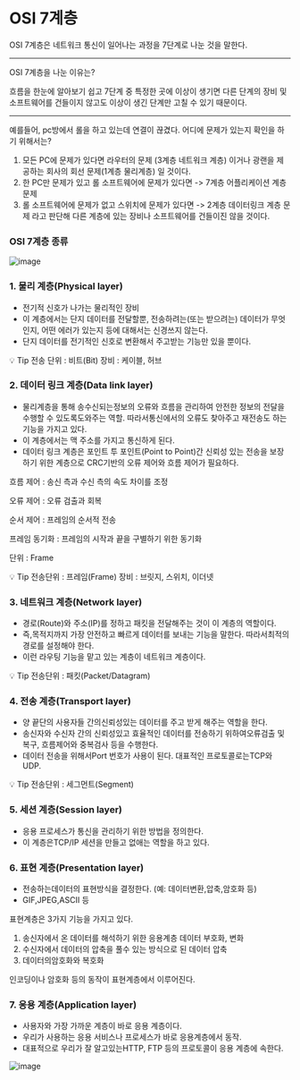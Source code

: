 # OSI 7계층

OSI 7계층은 네트워크 통신이 일어나는 과정을 7단계로 나눈 것을 말한다.

---

OSI 7계층을 나눈 이유는?

흐름을 한눈에 알아보기 쉽고 7단계 중 특정한 곳에 이상이 생기면 다른 단계의 장비 및 소프트웨어를 건들이지 않고도 이상이 생긴 단계만 고칠 수 있기 때문이다.

---

예를들어, pc방에서 롤을 하고 있는데 연결이 끊겼다. 어디에 문제가 있는지 확인을 하기 위해서는?

1.  모든 PC에 문제가 있다면 라우터의 문제 (3계층 네트워크 계층) 이거나 광랜을 제공하는 회사의 회선 문제(1계층 물리계층) 일 것이다. 
2.  한 PC만 문제가 있고 롤 소프트웨어에 문제가 있다면 -> 7계층 어플리케이션 계층 문제
3. 롤 소프트웨어에 문제가 없고 스위치에 문제가 있다면 -> 2계층 데이터링크 계층 문제  라고 판단해 다른 계층에 있는 장비나 소프트웨어를 건들이진 않을 것이다.

### OSI 7계층 종류

![image](https://github.com/user-attachments/assets/847c3ad3-928b-4e0a-8489-80f180b2d037)


### 1. 물리 계층(Physical layer)

- 전기적 신호가 나가는 물리적인 장비
- 이 계층에서는 단지 데이터를 전달할뿐, 전송하려는(또는 받으려는) 데이터가 무엇인지, 어떤 에러가 있는지 등에 대해서는 신경쓰지 않는다.
- 단지 데이터를 전기적인 신호로 변환해서 주고받는 기능만 있을 뿐이다.

<aside>
💡 Tip
전송 단위 : 비트(Bit)
장비 : 케이블, 허브

</aside>

### 2. 데이터 링크 계층(Data link layer)

- 물리계층을 통해 송수신되는정보의 오류와 흐름을 관리하여 안전한 정보의 전달을 수행할 수 있도록도와주는 역할. 따라서통신에서의 오류도 찾아주고 재전송도 하는 기능을 가지고 있다.
- 이 계층에서는 맥 주소를 가지고 통신하게 된다.
- 데이터 링크 계층은 포인트 투 포인트(Point to Point)간 신뢰성 있는 전송을 보장하기 위한 계층으로 CRC기반의 오류 제어와 흐름 제어가 필요하다.

흐름 제어 : 송신 측과 수신 측의 속도 차이를 조정

오류 제어 : 오류 검출과 회복

순서 제어 : 프레임의 순서적 전송

프레임 동기화 : 프레임의 시작과 끝을 구별하기 위한 동기화

단위 : Frame

<aside>
💡 Tip
전송단위 : 프레임(Frame)
장비 : 브릿지, 스위치, 이더넷

</aside>


### 3. 네트워크 계층(Network layer)

- 경로(Route)와 주소(IP)를 정하고 패킷을 전달해주는 것이 이 계층의 역할이다.
- 즉,목적지까지 가장 안전하고 빠르게 데이터를 보내는 기능을 말한다. 따라서최적의 경로를 설정해야 한다.
- 이런 라우팅 기능을 맡고 있는 계층이 네트워크 계층이다.

<aside>
💡 Tip
전송단위 : 패킷(Packet/Datagram)

</aside>

### 4. 전송 계층(Transport layer)

- 양 끝단의 사용자들 간의신뢰성있는 데이터를 주고 받게 해주는 역할을 한다.
- 송신자와 수신자 간의 신뢰성있고 효율적인 데이터를 전송하기 위하여오류검출 및 복구, 흐름제어와 중복검사 등을 수행한다.
- 데이터 전송을 위해서Port 번호가 사용이 된다. 대표적인 프로토콜로는TCP와 UDP.

<aside>
💡 Tip
전송단위 : 세그먼트(Segment)

</aside>

### 5. 세션 계층(Session layer)

- 응용 프로세스가 통신을 관리하기 위한 방법을 정의한다.
- 이 계층은TCP/IP 세션을 만들고 없애는 역할을 하고 있다.

### 6. 표현 계층(Presentation layer)

- 전송하는데이터의 표현방식을 결정한다. (예: 데이터변환,압축,암호화 등)
- GIF,JPEG,ASCII 등

표현계층은 3가지 기능을 가지고 있다.

1. 송신자에서 온 데이터를 해석하기 위한 응용계층 데이터 부호화, 변화
2. 수신자에서 데이터의 압축을 풀수 있는 방식으로 된 데이터 압축
3. 데이터의암호화와 복호화

인코딩이나 암호화 등의 동작이 표현계층에서 이루어진다.

### 7. 응용 계층(Application layer)

- 사용자와 가장 가까운 계층이 바로 응용 계층이다.
- 우리가 사용하는 응용 서비스나 프로세스가 바로 응용계층에서 동작.
- 대표적으로 우리가 잘 알고있는HTTP, FTP 등의 프로토콜이 응용 계층에 속한다.

![image](https://github.com/user-attachments/assets/9241a354-b90c-42f6-9b67-17f568f4633c)

